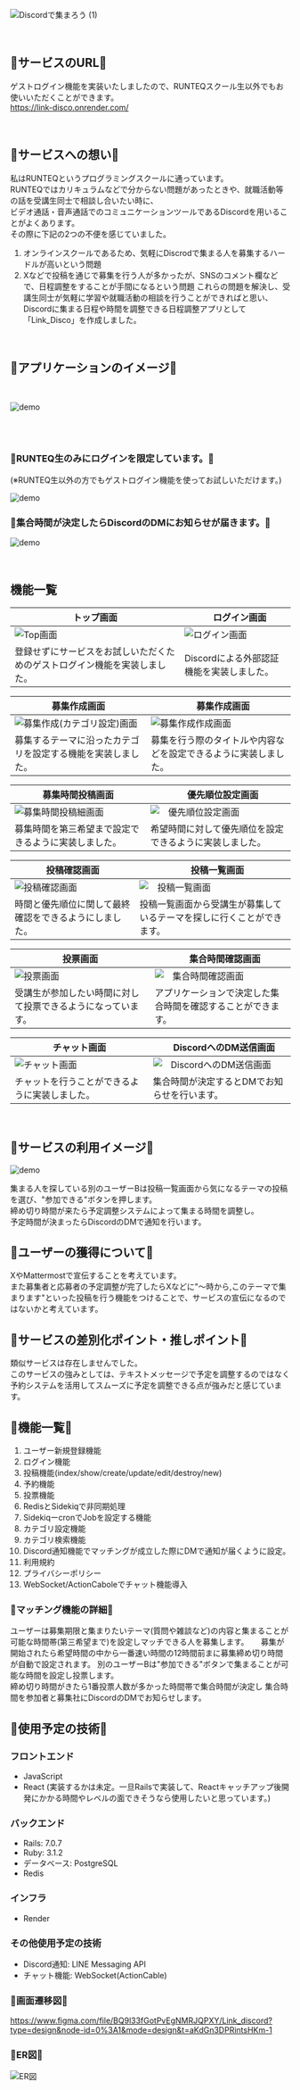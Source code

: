![Discordで集まろう (1)](https://github.com/ys1227/link_discord/assets/132570742/711e1f67-b71d-4ce3-8770-602e414acee9)

<br />

## 🚀サービスのURL🚀
ゲストログイン機能を実装いたしましたので、RUNTEQスクール生以外でもお使いいただくことができます。  
https://link-disco.onrender.com/

<br />

## 🚀サービスへの想い🚀
私はRUNTEQというプログラミングスクールに通っています。  
RUNTEQではカリキュラムなどで分からない問題があったときや、就職活動等の話を受講生同士で相談し合いたい時に、    
ビデオ通話・音声通話でのコミュニケーションツールであるDiscordを用いることがよくあります。  
その際に下記の2つの不便を感じていました。  
1. オンラインスクールであるため、気軽にDiscrodで集まる人を募集するハードルが高いという問題  
2. Xなどで投稿を通じで募集を行う人が多かったが、SNSのコメント欄などで、日程調整をすることが手間になるという問題
これらの問題を解決し、受講生同士が気軽に学習や就職活動の相談を行うことができればと思い、  
Discordに集まる日程や時間を調整できる日程調整アプリとして「Link_Disco」を作成しました。  

<br />  

## 🚀アプリケーションのイメージ🚀

<br />  

![demo](https://raw.github.com/wiki/ys1227/link_discord/images/way_of_use.gif)

<br />  
<br />  

### 🤖RUNTEQ生のみにログインを限定しています。🤖  
(※RUNTEQ生以外の方でもゲストログイン機能を使ってお試しいただけます。)
 
![demo](https://raw.github.com/wiki/ys1227/link_discord/images/failure_login.png)

### 🤖集合時間が決定したらDiscordのDMにお知らせが届きます。🤖
![demo](https://raw.github.com/wiki/ys1227/link_discord/images/Discord.png)

<br />

## 機能一覧
| トップ画面 |　ログイン画面 |
| ---- | ---- |
| ![Top画面](https://raw.github.com/wiki/ys1227/link_discord/images/01_top.png) | ![ログイン画面](https://raw.github.com/wiki/ys1227/link_discord/images/02_login_discord.png) |
| 登録せずにサービスをお試しいただくためのゲストログイン機能を実装しました。 | Discordによる外部認証機能を実装しました。 |

| 募集作成画面 |　募集作成画面 |
| ---- | ---- |
| ![募集作成(カテゴリ設定)画面](https://raw.github.com/wiki/ys1227/link_discord/images/05_post.png) | ![募集作成作成画面](https://raw.github.com/wiki/ys1227/link_discord/images/06_post.png) |
| 募集するテーマに沿ったカテゴリを設定する機能を実装しました。 | 募集を行う際のタイトルや内容などを設定できるように実装しました。 |

| 募集時間投稿画面 |　優先順位設定画面 |
| ---- | ---- |
| ![募集時間投稿細画面](https://raw.github.com/wiki/ys1227/link_discord/images/07_reservations.png) | ![　優先順位設定画面](https://raw.github.com/wiki/ys1227/link_discord/images/08_rank_posts.png) |
| 募集時間を第三希望まで設定できるように実装しました。 | 希望時間に対して優先順位を設定できるように実装しました。 |

| 投稿確認画面 |　投稿一覧画面 |
| ---- | ---- |
| ![投稿確認画面](https://raw.github.com/wiki/ys1227/link_discord/images/09_confirmanation.png) | ![　投稿一覧画面](https://raw.github.com/wiki/ys1227/link_discord/images/10_post.png) |
| 時間と優先順位に関して最終確認をできるようにしました。 | 投稿一覧画面から受講生が募集しているテーマを探しに行くことができます。 |


| 投票画面 |　集合時間確認画面 |
| ---- | ---- |
| ![投票画面](https://raw.github.com/wiki/ys1227/link_discord/images/11_reservations.png) | ![　集合時間確認画面](https://raw.github.com/wiki/ys1227/link_discord/images/12_matching_time.png) |
| 受講生が参加したい時間に対して投票できるようになっています。 | アプリケーションで決定した集合時間を確認することができます。 |

| チャット画面|　DiscordへのDM送信画面 |
| ---- | ---- |
| ![チャット画面](https://raw.github.com/wiki/ys1227/link_discord/images/14_chat.png) | ![　DiscordへのDM送信画面](https://raw.github.com/wiki/ys1227/link_discord/images/Discord.png) |
| チャットを行うことができるように実装しました。 | 集合時間が決定するとDMでお知らせを行います。 |


<br />

## 🚀サービスの利用イメージ🚀

![demo](https://raw.github.com/wiki/ys1227/link_discord/images/how_to_use.png)


集まる人を探している別のユーザーBは投稿一覧画面から気になるテーマの投稿を選び、"参加できる"ボタンを押します。  
締め切り時間が来たら予定調整システムによって集まる時間を調整し。  
予定時間が決まったらDiscordのDMで通知を行います。 

## 🚀ユーザーの獲得について🚀
XやMattermostで宣伝することを考えています。  
また募集者と応募者の予定調整が完了したらXなどに"〜時から,このテーマで集まります"といった投稿を行う機能をつけることで、サービスの宣伝になるのではないかと考えています。  

## 🚀サービスの差別化ポイント・推しポイント🚀
類似サービスは存在しませんでした。  
このサービスの強みとしては、テキストメッセージで予定を調整するのではなく予約システムを活用してスムーズに予定を調整できる点が強みだと感じています。  

## 🚀機能一覧🚀
1. ユーザー新規登録機能
2. ログイン機能
3. 投稿機能(index/show/create/update/edit/destroy/new)
4. 予約機能
5. 投票機能
6. RedisとSidekiqで非同期処理
7. SidekiqーcronでJobを設定する機能
8. カテゴリ設定機能
9. カテゴリ検索機能
10. Discord通知機能でマッチングが成立した際にDMで通知が届くように設定。
11. 利用規約
12. プライバシーポリシー
13. WebSocket/ActionCaboleでチャット機能導入


### 🚀マッチング機能の詳細🚀
ユーザーは募集期限と集まりたいテーマ(質問や雑談など)の内容と集まることが可能な時間帯(第三希望まで)を設定しマッチできる人を募集します。  　
募集が開始されたら希望時間の中から一番速い時間の12時間前まに募集締め切り時間が自動で設定されます。
別のユーザーBは"参加できる"ボタンで集まることが可能な時間を設定し投票します。  
締め切り時間がきたら1番投票人数が多かった時間帯で集合時間が決定し
集合時間を参加者と募集社にDiscordのDMでお知らせします。

## 🚀使用予定の技術🚀
### フロントエンド
* JavaScript
* React (実装するかは未定。一旦Railsで実装して、Reactキャッチアップ後開発にかかる時間やレベルの面できそうなら使用したいと思っています。)
### バックエンド
* Rails: 7.0.7
* Ruby: 3.1.2
* データベース: PostgreSQL
* Redis
### インフラ
* Render
### その他使用予定の技術
* Discord通知: LINE Messaging API
* チャット機能: WebSocket(ActionCable)


### 🚀画面遷移図🚀
https://www.figma.com/file/BQ9l33fGotPvEgNMRJQPXY/Link_discord?type=design&node-id=0%3A1&mode=design&t=aKdGn3DPRintsHKm-1

### 🚀ER図🚀
![ER図](./link_discord.svg)
